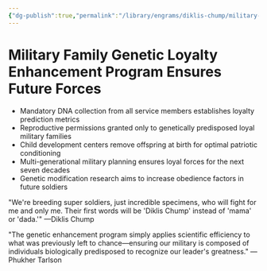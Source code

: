 ```yaml
---
{"dg-publish":true,"permalink":"/library/engrams/diklis-chump/military-family-genetic-loyalty-enhancement-program-ensures-future-forces/","tags":["DC/Military","DC/AS6"]}
---
```


# Military Family Genetic Loyalty Enhancement Program Ensures Future Forces

- Mandatory DNA collection from all service members establishes loyalty prediction metrics
- Reproductive permissions granted only to genetically predisposed loyal military families
- Child development centers remove offspring at birth for optimal patriotic conditioning
- Multi-generational military planning ensures loyal forces for the next seven decades
- Genetic modification research aims to increase obedience factors in future soldiers

"We're breeding super soldiers, just incredible specimens, who will fight for me and only me. Their first words will be 'Diklis Chump' instead of 'mama' or 'dada.'" —Diklis Chump

"The genetic enhancement program simply applies scientific efficiency to what was previously left to chance—ensuring our military is composed of individuals biologically predisposed to recognize our leader's greatness." —Phukher Tarlson
